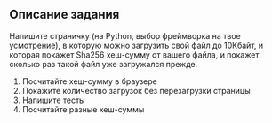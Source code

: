 ## Описание задания
Напишите страничку (на Python, выбор фреймворка на твое усмотрение),  в которую можно загрузить свой файл до 10Кбайт, и которая покажет Sha256 хеш-сумму от вашего файла, и покажет сколько раз такой файл уже загружался прежде.
 
1. Посчитайте хеш-сумму в браузере
2. Покажите количество загрузок без перезагрузки страницы
3. Напишите тесты
4. Посчитайте разные хеш-суммы                   

